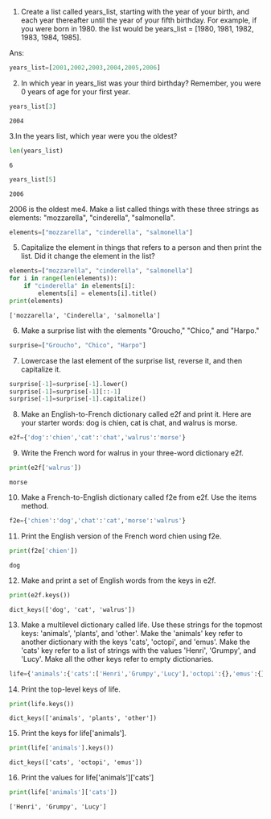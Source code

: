 1. Create a list called years_list, starting with the year of your birth, and each year thereafter until the year of your fifth birthday. For example, if you were born in 1980. the list would be years_list = [1980, 1981, 1982, 1983, 1984, 1985].

Ans:

```python
years_list=[2001,2002,2003,2004,2005,2006]
```
2. In which year in years_list was your third birthday? Remember, you were 0 years of age for your first year.

```python
years_list[3]
```




    2004


3.In the years list, which year were you the oldest?

```python
len(years_list)
```




    6




```python
years_list[5]
```




    2006


2006 is the oldest me4. Make a list called things with these three strings as elements: "mozzarella", "cinderella", "salmonella".

```python
elements=["mozzarella", "cinderella", "salmonella"]
```
5. Capitalize the element in things that refers to a person and then print the list. Did it change the element in the list?


```python
elements=["mozzarella", "cinderella", "salmonella"]
for i in range(len(elements)):
    if "cinderella" in elements[i]:
        elements[i] = elements[i].title()
print(elements)
```

    ['mozzarella', 'Cinderella', 'salmonella']
    
6. Make a surprise list with the elements "Groucho," "Chico," and "Harpo."


```python
surprise=["Groucho", "Chico", "Harpo"]
```
7. Lowercase the last element of the surprise list, reverse it, and then capitalize it.

```python
surprise[-1]=surprise[-1].lower()
surprise[-1]=surprise[-1][::-1]
surprise[-1]=surprise[-1].capitalize()
```
8. Make an English-to-French dictionary called e2f and print it. Here are your starter words: dog is chien, cat is chat, and walrus is morse.

```python
e2f={'dog':'chien','cat':'chat','walrus':'morse'}
```
9. Write the French word for walrus in your three-word dictionary e2f.

```python
print(e2f['walrus'])
```

    morse
    
10. Make a French-to-English dictionary called f2e from e2f. Use the items method.

```python
f2e={'chien':'dog','chat':'cat','morse':'walrus'}
```
11. Print the English version of the French word chien using f2e.


```python
print(f2e['chien'])
```

    dog
    
12. Make and print a set of English words from the keys in e2f.

```python
print(e2f.keys())
```

    dict_keys(['dog', 'cat', 'walrus'])
    
13. Make a multilevel dictionary called life. Use these strings for the topmost keys: 'animals', 'plants', and 'other'. Make the 'animals' key refer to another dictionary with the keys 'cats', 'octopi', and 'emus'. Make the 'cats' key refer to a list of strings with the values 'Henri', 'Grumpy', and 'Lucy'. Make all the other keys refer to empty dictionaries.


```python
life={'animals':{'cats':['Henri','Grumpy','Lucy'],'octopi':{},'emus':{}},'plants':{},'other':{}}
```
14. Print the top-level keys of life.

```python
print(life.keys())
```

    dict_keys(['animals', 'plants', 'other'])
    
15. Print the keys for life['animals'].

```python
print(life['animals'].keys())
```

    dict_keys(['cats', 'octopi', 'emus'])
    
16. Print the values for life['animals']['cats']

```python
print(life['animals']['cats'])
```

    ['Henri', 'Grumpy', 'Lucy']
    
